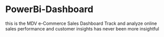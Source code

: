# PowerBi-Dashboard
this is the MDV e-Commerce Sales Dashboard
Track and analyze online sales performance and customer insights has never been more insightful
